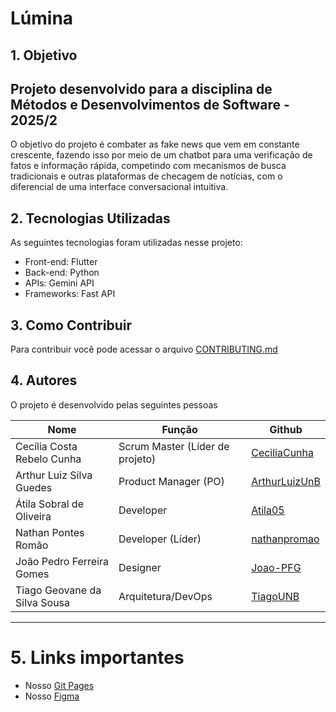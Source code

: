 # Lúmina
## 1. Objetivo
Projeto desenvolvido para a disciplina de **Métodos e Desenvolvimentos de Software - 2025/2**
---
O objetivo do projeto é combater as fake news que vem em constante crescente, fazendo isso por meio de um chatbot para uma verificação de fatos e informação rápida, competindo com mecanismos de busca tradicionais e outras plataformas de checagem de notícias, com o diferencial de uma interface conversacional intuitiva.

## 2. Tecnologias Utilizadas
As seguintes tecnologias foram utilizadas nesse projeto:
- Front-end: Flutter
- Back-end: Python
- APIs: Gemini API
- Frameworks: Fast API

## 3. Como Contribuir
Para contribuir você pode acessar o arquivo [CONTRIBUTING.md](CONTRIBUTING.md)

## 4. Autores
O projeto é desenvolvido pelas seguintes pessoas

|Nome|Função|Github|
|-----|-----|------|
| Cecília Costa Rebelo Cunha |Scrum Master (Líder de projeto)| [CeciliaCunha](https://github.com/CeciliaCunha) |
|Arthur Luiz Silva Guedes|Product Manager (PO)| [ArthurLuizUnB](https://github.com/ArthurLuizUnB)|
|Átila Sobral de Oliveira|Developer| [Atila05](https://github.com/Atila05)|
|Nathan Pontes Romão|Developer (Líder)| [nathanpromao](https://github.com/nathanpromao)|
|João Pedro Ferreira Gomes |Designer|[Joao-PFG](https://github.com/Joao-PFG)|
|Tiago Geovane da Silva Sousa|Arquitetura/DevOps|[TiagoUNB](https://github.com/TiagoUNB)|
------------

# 5. Links importantes
- Nosso [Git Pages](https://unb-mds.github.io/2025-2-Lumina)
- Nosso [Figma](https://www.figma.com/design/WAbCYuadSmQjoSXwQu2FZa/Squad-07--MDS?node-id=1-3188&t=jXbDeQuQQlIQOL1h-0)